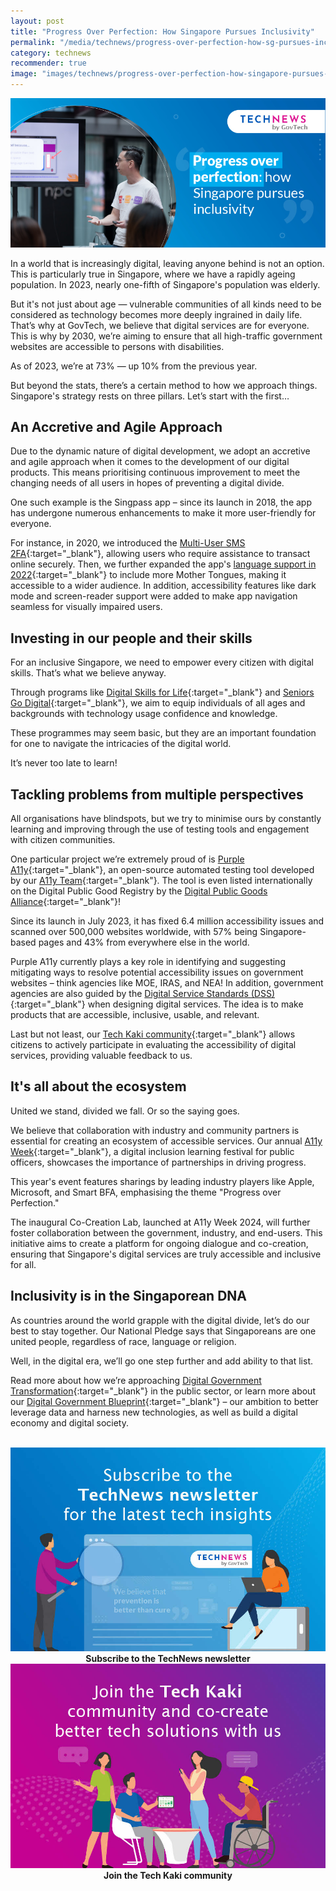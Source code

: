 ```yaml
---
layout: post
title: "Progress Over Perfection: How Singapore Pursues Inclusivity"
permalink: "/media/technews/progress-over-perfection-how-sg-pursues-inclusivity"
category: technews
recommender: true
image: "images/technews/progress-over-perfection-how-singapore-pursues-inclusivity.jpg"
---
```


![Progress over perfection: How Singapore pursues inclusivity](/images/technews/progress-over-perfection-how-singapore-pursues-inclusivity.jpg)

In a world that is increasingly digital, leaving anyone behind is not an option. This is particularly true in Singapore, where we have a rapidly ageing population. In 2023, nearly one-fifth of Singapore's population was elderly. 

But it's not just about age — vulnerable communities of all kinds need to be considered as technology becomes more deeply ingrained in daily life.
That’s why at GovTech, we believe that digital services are for everyone. This is why by 2030, we’re aiming to ensure that all high-traffic government websites are accessible to persons with disabilities.

As of 2023, we’re at 73% — up 10% from the previous year.

But beyond the stats, there’s a certain method to how we approach things. Singapore's strategy rests on three pillars. Let’s start with the first… 

## An Accretive and Agile Approach

Due to the dynamic nature of digital development, we adopt an accretive and agile approach when it comes to the development of our digital products. This means prioritising continuous improvement to meet the changing needs of all users in hopes of preventing a digital divide.

One such example is the Singpass app – since its launch in 2018, the app has undergone numerous enhancements to make it more user-friendly for everyone.

For instance, in 2020, we introduced the [Multi-User SMS 2FA](https://www.tech.gov.sg/media/media-releases/2020-12-16-singpass-2fa){:target="_blank"}, allowing users who require assistance to transact online securely. Then, we further expanded the app's [language support in 2022](https://www.tech.gov.sg/media/technews/how-singpass-learnt-three-languages){:target="_blank"} to include more Mother Tongues, making it accessible to a wider audience. In addition, accessibility features like dark mode and screen-reader support were added to make app navigation seamless for visually impaired users.

## Investing in our people and their skills 

For an inclusive Singapore, we need to empower every citizen with digital skills. That’s what we believe anyway. 

Through programs like [Digital Skills for Life](https://www.imda.gov.sg/digitalforlife/digital-skills-for-life){:target="_blank"} and [Seniors Go Digital](https://www.imda.gov.sg/how-we-can-help/seniors-go-digital){:target="_blank"}, we aim to equip individuals of all ages and backgrounds with technology usage confidence and knowledge. 

These programmes may seem basic, but they are an important foundation for one to navigate the intricacies of the digital world. 

It’s never too late to learn!

## Tackling problems from multiple perspectives 

All organisations have blindspots, but we try to minimise ours by constantly learning and improving through the use of testing tools and engagement with citizen communities. 

One particular project we’re extremely proud of is [Purple A11y](https://www.developer.tech.gov.sg/products/categories/design/purple-a11y/overview.html){:target="_blank"}, an open-source automated testing tool developed by our [A11y Team](https://www.developer.tech.gov.sg/products/categories/design/purple-a11y/meet-the-team){:target="_blank"}. The tool is even listed internationally on the Digital Public Good Registry by the [Digital Public Goods Alliance](https://digitalpublicgoods.net/registry/digit.html){:target="_blank"}!

Since its launch in July 2023, it has fixed 6.4 million accessibility issues and scanned over 500,000 websites worldwide, with 57% being Singapore-based pages and 43% from everywhere else in the world. 

Purple A11y currently plays a key role in identifying and suggesting mitigating ways to resolve potential accessibility issues on government websites – think agencies like MOE, IRAS, and NEA! In addition, government agencies are also guided by the [Digital Service Standards (DSS)](https://www.tech.gov.sg/digital-service-standards/){:target="_blank"} when designing digital services. The idea is to make products that are accessible, inclusive, usable, and relevant. 

Last but not least, our [Tech Kaki community](https://www.tech.gov.sg/products-and-services/tech-kaki-community/){:target="_blank"} allows citizens to actively participate in evaluating the accessibility of digital services, providing valuable feedback to us.

## It's all about the ecosystem

United we stand, divided we fall. Or so the saying goes.

We believe that collaboration with industry and community partners is essential for creating an ecosystem of accessible services.
Our annual [A11y Week](https://www.tech.gov.sg/media/events/a11y-week-2024){:target="_blank"}, a digital inclusion learning festival for public officers, showcases the importance of partnerships in driving progress. 

This year's event features sharings by leading industry players like Apple, Microsoft, and Smart BFA, emphasising the theme "Progress over Perfection."

The inaugural Co-Creation Lab, launched at A11y Week 2024, will further foster collaboration between the government, industry, and end-users. This initiative aims to create a platform for ongoing dialogue and co-creation, ensuring that Singapore's digital services are truly accessible and inclusive for all.

## Inclusivity is in the Singaporean DNA

As countries around the world grapple with the digital divide, let’s do our best to stay together. Our National Pledge says that Singaporeans are one united people, regardless of race, language or religion.

Well, in the digital era, we’ll go one step further and add ability to that list. 

Read more about how we’re approaching [Digital Government Transformation](https://www.tech.gov.sg/digital-government-transformation/){:target="_blank"} in the public sector, or learn more about our [Digital Government Blueprint](https://www.tech.gov.sg/digital-government-blueprint/){:target="_blank"} – our ambition to better leverage data and harness new technologies, as well as build a digital economy and digital society.




<br>

<div class="row">
  <div class="col" style="text-align: center">
    <a href="https://go.gov.sg/tnblog-to-tnsub" target="_blank">	 	    
      <img src="/images/technews/TN_footer.png" alt="Subscribe to the TechNews newsletter" /></a>
    <figcaption><b>Subscribe to the TechNews newsletter</b></figcaption>
  </div>

  <div class="col" style="text-align: center">
    <a href="https://go.gov.sg/tnblog-to-tkcommunity" target="_blank">		  
      <img src="/images/technews/TK_footer.png" alt="Join the Tech Kaki community" /></a>
    <figcaption><b>Join the Tech Kaki community</b></figcaption>
  </div>

